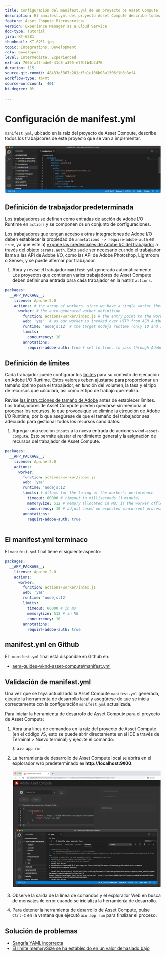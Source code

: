 ```yaml
---
title: Configuración del manifest.yml de un proyecto de Asset Compute
description: El manifest.yml del proyecto Asset Compute describe todos los trabajadores de este proyecto que se implementarán.
feature: Asset Compute Microservices
version: Experience Manager as a Cloud Service
doc-type: Tutorial
jira: KT-6281
thumbnail: KT-6281.jpg
topic: Integrations, Development
role: Developer
level: Intermediate, Experienced
exl-id: 766bfaff-ade0-41c8-a395-e79dfb4b3d76
duration: 115
source-git-commit: 48433a5367c281cf5a1c106b08a1306f1b0e8ef4
workflow-type: tm+mt
source-wordcount: '401'
ht-degree: 0%

---
```


# Configuración de manifest.yml

`manifest.yml`, ubicado en la raíz del proyecto de Asset Compute, describe todos los trabajadores de este proyecto que se van a implementar.

![manifest.yml](./assets/manifest/manifest.png)

## Definición de trabajador predeterminada

Los trabajadores se definen como entradas de acción de Adobe I/O Runtime en `actions` y se componen de un conjunto de configuraciones.

Los trabajadores que tengan acceso a otras integraciones de Adobe I/O deben establecer la propiedad de `annotations -> require-adobe-auth` en `true`, ya que este(a) [expone las credenciales de Adobe I/O del trabajador](https://experienceleague.adobe.com/docs/asset-compute/using/extend/develop-custom-application.html#access-adobe-apis) a través del objeto `params.auth`. Esto suele ser necesario cuando el trabajador llama a las API de Adobe I/O, como las API de Adobe Photoshop, Lightroom o Sensei, y se puede alternar por trabajador.

1. Abra y revise el trabajador `manifest.yml` generado automáticamente. Los proyectos que contienen varios trabajadores de Asset Compute deben definir una entrada para cada trabajador en la matriz `actions`.

```yml
packages:
  __APP_PACKAGE__:
    license: Apache-2.0
    actions: # the array of workers, since we have a single worker there is only one entry beneath actions
      worker: # the auto-generated worker definition
        function: actions/worker/index.js # the entry point to the worker 
        web: 'yes'  # as our worker is invoked over HTTP from AEM Author service
        runtime: 'nodejs:12' # the target nodejs runtime (only 10 and 12 are supported)
        limits:
          concurrency: 10
        annotations:
          require-adobe-auth: true # set to true, to pass through Adobe I/O access token/client id via params.auth in the worker, typically required when the worker calls out to Adobe I/O APIs such as the Adobe Photoshop, Lightroom or Sensei APIs.
```

## Definición de límites

Cada trabajador puede configurar los [límites](https://www.adobe.io/apis/experienceplatform/runtime/docs.html#!adobedocs/adobeio-runtime/master/guides/system_settings.md) para su contexto de ejecución en Adobe I/O Runtime. Estos valores deben ajustarse para proporcionar un tamaño óptimo para el trabajador, en función del volumen, la tasa y el tipo de recursos que calculará, así como el tipo de trabajo que realiza.

Revise [las instrucciones de tamaño de Adobe](https://experienceleague.adobe.com/docs/asset-compute/using/extend/develop-custom-application.html#sizing-workers) antes de establecer límites. Los trabajadores de Asset Compute pueden quedarse sin memoria al procesar los recursos, lo que provoca que se elimine la ejecución de Adobe I/O Runtime, por lo que asegúrese de que el tamaño del trabajador sea adecuado para gestionar todos los recursos candidatos.

1. Agregar una sección `inputs` a la nueva entrada de acciones `wknd-asset-compute`. Esto permite ajustar el rendimiento general y la asignación de recursos del trabajador de Asset Compute.

```yml
packages:
  __APP_PACKAGE__:
    license: Apache-2.0
    actions: 
      worker:
        function: actions/worker/index.js 
        web: 'yes' 
        runtime: 'nodejs:12'
        limits: # Allows for the tuning of the worker's performance
          timeout: 60000 # timeout in milliseconds (1 minute)
          memorySize: 512 # memory allocated in MB; if the worker offloads heavy computational work to other Web services this number can be reduced
          concurrency: 10 # adjust based on expected concurrent processing and timeout 
        annotations:
          require-adobe-auth: true
           
```

## El manifest.yml terminado

El `manifest.yml` final tiene el siguiente aspecto:

```yml
packages:
  __APP_PACKAGE__:
    license: Apache-2.0
    actions: 
      worker:
        function: actions/worker/index.js 
        web: 'yes' 
        runtime: 'nodejs:12'
        limits:
          timeout: 60000 # in ms
          memorySize: 512 # in MB
          concurrency: 10 
        annotations:
          require-adobe-auth: true
```

## manifest.yml en Github

El `.manifest.yml` final está disponible en Github en:

+ [aem-guides-wknd-asset-compute/manifest.yml](https://github.com/adobe/aem-guides-wknd-asset-compute/blob/master/manifest.yml)


## Validación de manifest.yml

Una vez que se haya actualizado la Asset Compute `manifest.yml` generada, ejecute la herramienta de desarrollo local y asegúrese de que se inicia correctamente con la configuración `manifest.yml` actualizada.

Para iniciar la herramienta de desarrollo de Asset Compute para el proyecto de Asset Compute:

1. Abra una línea de comandos en la raíz del proyecto de Asset Compute (en el código VS, esto se puede abrir directamente en el IDE a través de Terminal > Nuevo terminal) y ejecute el comando:

   ```
   $ aio app run
   ```

1. La herramienta de desarrollo de Asset Compute local se abrirá en el explorador web predeterminado en __http://localhost:9000__.

   ![ejecución de aplicación aio](assets/environment-variables/aio-app-run.png)

1. Observe la salida de la línea de comandos y el explorador Web en busca de mensajes de error cuando se inicializa la herramienta de desarrollo.
1. Para detener la herramienta de desarrollo de Asset Compute, pulse `Ctrl-C` en la ventana que ejecutó `aio app run` para finalizar el proceso.

## Solución de problemas

+ [Sangría YAML incorrecta](../troubleshooting.md#incorrect-yaml-indentation)
+ [El límite memorySize se ha establecido en un valor demasiado bajo](../troubleshooting.md#memorysize-limit-is-set-too-low)
